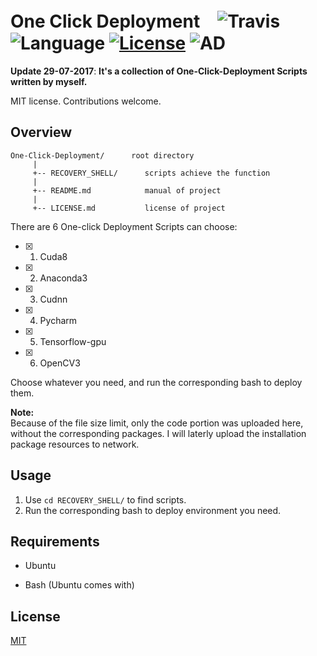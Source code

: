 # One Click Deployment　![Travis](https://img.shields.io/travis/rust-lang/rust/master.svg) ![Language](https://img.shields.io/badge/language-Bash-orange.svg) [![License](https://img.shields.io/badge/license-MIT-blue.svg)](./LICENSE.md) ![AD](https://img.shields.io/badge/Ubuntu下的-一键部署工具-pink.svg)

__Update 29-07-2017__:   __It's a collection of One-Click-Deployment Scripts written by myself.__

MIT license. Contributions welcome.

## Overview

	One-Click-Deployment/      root directory
	     |
	     +-- RECOVERY_SHELL/      scripts achieve the function
	     |
	     +-- README.md            manual of project
	     |
	     +-- LICENSE.md           license of project

There are 6 One-click Deployment Scripts can choose:

- [x] 1. Cuda8
- [x] 2. Anaconda3
- [x] 3. Cudnn
- [x] 4. Pycharm
- [x] 5. Tensorflow-gpu
- [x] 6. OpenCV3

Choose whatever you need, and run the corresponding bash to deploy them.

**Note:**<br>
Because of the file size limit, only the code portion was uploaded here, without the corresponding packages. I will laterly upload the installation package resources to network.

## Usage 

1. Use ```cd RECOVERY_SHELL/``` to find scripts.
2. Run the corresponding bash to deploy environment you need.

## Requirements

* Ubuntu

* Bash (Ubuntu comes with)


## License

[MIT](https://github.com/JNingWei/One-click_deployment/blob/master/LICENSE.md)
